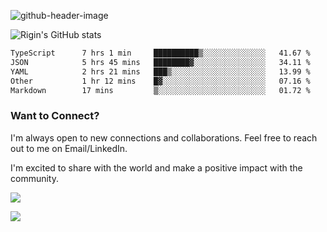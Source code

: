 
![github-header-image](https://github.com/riginoommen/riginoommen/assets/3840244/889cae65-df55-4cda-86cc-bf21bf1f2e96)

![Rigin's GitHub stats](https://github-readme-stats.vercel.app/api?username=riginoommen\&show_icons=true\&show=reviews,discussions_started,discussions_answered,prs_merged,prs_merged_percentage)


<!--START_SECTION:waka-->

```txt
TypeScript      7 hrs 1 min     ██████████▒░░░░░░░░░░░░░░   41.67 %
JSON            5 hrs 45 mins   ████████▓░░░░░░░░░░░░░░░░   34.11 %
YAML            2 hrs 21 mins   ███▒░░░░░░░░░░░░░░░░░░░░░   13.99 %
Other           1 hr 12 mins    █▓░░░░░░░░░░░░░░░░░░░░░░░   07.16 %
Markdown        17 mins         ▒░░░░░░░░░░░░░░░░░░░░░░░░   01.72 %
```

<!--END_SECTION:waka-->

### Want to Connect?

I'm always open to new connections and collaborations. Feel free to reach out to me on Email/LinkedIn.

I'm excited to share with the world and make a positive impact with the community.

![](https://komarev.com/ghpvc/?username=riginoommen)

![](https://hit.yhype.me/github/profile?user_id=3840244)

